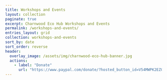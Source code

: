 ```yaml
---
title: Workshops and Events
layout: collection
paginate: true
excerpt: Charnwood Eco Hub Workshops and Events
permalink: /workshops-and-events/
entries_layout: grid
collection: workshops-and-events
sort_by: date
sort_order: reverse
header:
  overlay_image: /assets/img/charnwood-eco-hub-banner.jpg
  actions:
    - label: "Donate"
      url: "https://www.paypal.com/donate/?hosted_button_id=V54MWPK2EZGPY"
---
```

